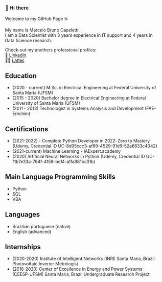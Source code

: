 ### 👋 Hi there 

Welcome to my GitHub Page ☕
<!--
**MarceloCapeletti/MarceloCapeletti** is a ✨ _special_ ✨ repository because its `README.md` (this file) appears on your GitHub profile.

Here are some ideas to get you started:

- 🔭 I’m currently working on ...
- 🌱 I’m currently learning ...
- 👯 I’m looking to collaborate on ...
- 🤔 I’m looking for help with ...
- 💬 Ask me about ...
- 📫 How to reach me: ...
- 😄 Pronouns: ...
- ⚡ Fun fact: ...
-->

My name is Marcelo Bruno Capeletti.  
I am a Data Scientist with 3 years experience in IT support and 4 years in Data Science research.

Check-out my anothers professional profiles:  
💼 [LinkedIn](https://www.linkedin.com/in/marcelo-capeletti/)  
👨‍🎓 [Lattes](http://lattes.cnpq.br/1922799731958383)

## Education

- (2020 - current) M.Sc. in Electrical Engineering at Federal University of Santa Maria (UFSM)
- (2015 - 2020) Bachelor degree in Electrical Engineering at Federal University of Santa Maria (UFSM)
- (2011 - 2013) Technologist in Systems Analysis and Development (FAE-Erechim)

## Certifications
- (2021-2022) -  Complete Python Developer in 2022: Zero to Mastery (Udemy, Credential ID UC-8d05ccc3-af69-4529-91d6-52a6833c4342)
- (2021-current) Machine Learning - IAExpert.academy  
- (2020) Artificial Neural Networks in Python (Udemy, Credential ID UC-f1b7e33a-764f-4156-bef4-a1fa981bc31b)

## Main Language Programming Skills

- Python
- SQL
- VBA

## Languages

- Brazilian portuguese (native)
- English (advanced)

## Internships 

- (2020-2020) Institute of Intelligent Networks (INRI) Santa Maria, Brazil 
Photovoltaic Inverter Metrologist
- (2018-2020) Center of Excellence in Energy and Power Systems (CEESP-UFSM) Santa Maria, Brazil 
Undergraduate Research Project
